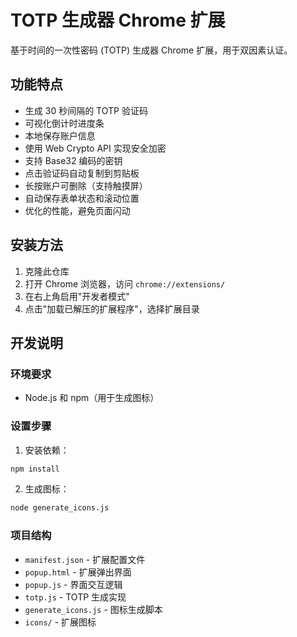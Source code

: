 # TOTP 生成器 Chrome 扩展

基于时间的一次性密码 (TOTP) 生成器 Chrome 扩展，用于双因素认证。

## 功能特点

- 生成 30 秒间隔的 TOTP 验证码
- 可视化倒计时进度条
- 本地保存账户信息
- 使用 Web Crypto API 实现安全加密
- 支持 Base32 编码的密钥
- 点击验证码自动复制到剪贴板
- 长按账户可删除（支持触摸屏）
- 自动保存表单状态和滚动位置
- 优化的性能，避免页面闪动

## 安装方法

1. 克隆此仓库
2. 打开 Chrome 浏览器，访问 `chrome://extensions/`
3. 在右上角启用"开发者模式"
4. 点击"加载已解压的扩展程序"，选择扩展目录

## 开发说明

### 环境要求

- Node.js 和 npm（用于生成图标）

### 设置步骤

1. 安装依赖：
```bash
npm install
```

2. 生成图标：
```bash
node generate_icons.js
```

### 项目结构

- `manifest.json` - 扩展配置文件
- `popup.html` - 扩展弹出界面
- `popup.js` - 界面交互逻辑
- `totp.js` - TOTP 生成实现
- `generate_icons.js` - 图标生成脚本
- `icons/` - 扩展图标